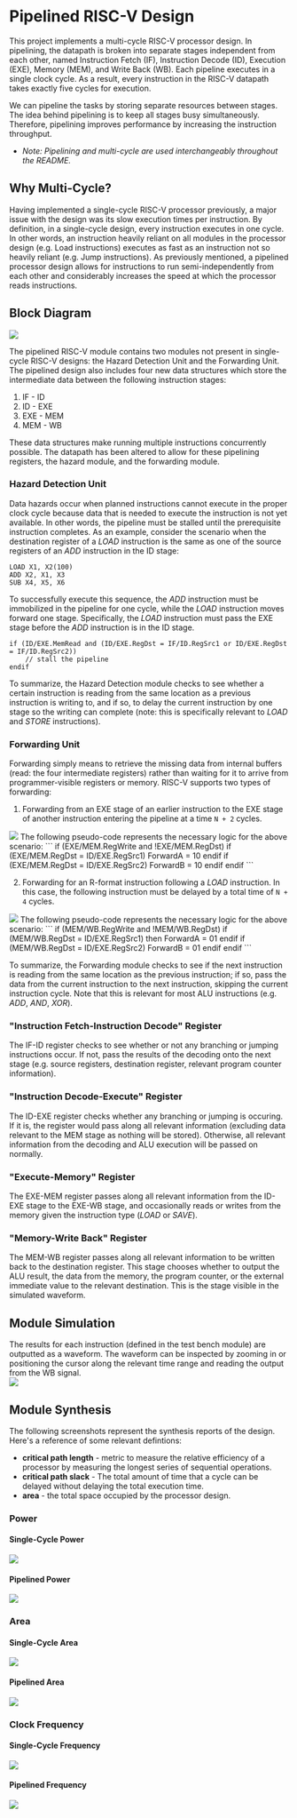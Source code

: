 # Pipelined RISC-V Design

This project implements a multi-cycle RISC-V processor design. In pipelining, the datapath is
broken into separate stages independent from each other, named Instruction Fetch (IF), Instruction 
Decode (ID), Execution (EXE), Memory (MEM), and Write Back (WB). Each pipeline executes in a single clock 
cycle. As a result, every instruction in the RISC-V datapath takes exactly five cycles for execution.  

We can pipeline the tasks by storing separate resources between stages. The idea behind pipelining is to 
keep all stages busy simultaneously. Therefore, pipelining improves  performance by increasing the 
instruction throughput.  
* _Note: Pipelining and multi-cycle are used interchangeably throughout the README._

## Why Multi-Cycle?

Having implemented a single-cycle RISC-V processor previously, a major issue with the design was
its slow execution times per instruction. By definition, in a single-cycle design, every instruction
executes in one cycle. In other words, an instruction heavily reliant on all modules in the processor
design (e.g. Load instructions) executes as fast as an instruction not so heavily reliant (e.g. Jump 
instructions). As previously mentioned, a pipelined processor design allows for instructions to run
semi-independently from each other and considerably increases the speed at which the processor reads
instructions.

## Block Diagram

<img src="images/block_diagram.png">

The pipelined RISC-V module contains two modules not present in single-cycle RISC-V designs: the Hazard 
Detection Unit and the Forwarding Unit. The pipelined design also includes four new data structures which
store the intermediate data between the following instruction stages:  
1. IF - ID  
2. ID - EXE  
3. EXE - MEM  
4. MEM - WB  

These data structures make running multiple instructions concurrently possible. The datapath has been
altered to allow for these pipelining registers, the hazard module, and the forwarding module.

### Hazard Detection Unit
Data hazards occur when planned instructions cannot execute in the proper clock cycle because data that
is needed to execute the instruction is not yet available. In other words, the pipeline must be stalled until
the prerequisite instruction completes. As an example, consider the scenario when the destination register of a 
_LOAD_ instruction is the same as one of the source registers of an _ADD_ instruction in the ID stage:  
```
LOAD X1, X2(100)
ADD X2, X1, X3
SUB X4, X5, X6
```
To successfully execute this sequence, the _ADD_ instruction must be immobilized in the pipeline for one cycle,
while the _LOAD_ instruction moves forward one stage. Specifically, the _LOAD_ instruction must pass the EXE stage
before the _ADD_ instruction is in the ID stage.  
``` 
if (ID/EXE.MemRead and (ID/EXE.RegDst = IF/ID.RegSrc1 or ID/EXE.RegDst = IF/ID.RegSrc2))
    // stall the pipeline
endif
```
To summarize, the Hazard Detection module checks to see whether a certain instruction is reading from the same 
location as a previous instruction is writing to, and if so, to delay the current instruction by one stage so the 
writing can complete (note: this is specifically relevant to _LOAD_ and _STORE_ instructions).

### Forwarding Unit
Forwarding simply means to retrieve the missing data from internal buffers (read: the four intermediate registers)
rather than waiting for it to arrive from programmer-visible registers or memory. RISC-V supports two types of 
forwarding:
1. Forwarding from an EXE stage of an earlier instruction to the EXE stage of another instruction entering the pipeline
at a time ```N + 2``` cycles.  
<img src="images/forward_exe.PNG">  
The following pseudo-code represents the necessary logic for the above scenario:  
```
if (EXE/MEM.RegWrite and !EXE/MEM.RegDst)
    if (EXE/MEM.RegDst = ID/EXE.RegSrc1) 
        ForwardA = 10
	endif
	if (EXE/MEM.RegDst = ID/EXE.RegSrc2)
		ForwardB = 10
	endif
endif
```

2. Forwarding for an R-format instruction following a _LOAD_ instruction. In this case, the following instruction must
be delayed by a total time of ```N + 4``` cycles.  
<img src="images/forward_mem.PNG">  
The following pseudo-code represents the necessary logic for the above scenario:  
```
if (MEM/WB.RegWrite and !MEM/WB.RegDst)
	if (MEM/WB.RegDst = ID/EXE.RegSrc1)
		then ForwardA = 01
	endif
	if (MEM/WB.RegDst = ID/EXE.RegSrc2)
		ForwardB = 01
	endif
endif
```

To summarize, the Forwarding module checks to see if the next instruction is reading from the same location as the
previous instruction; if so, pass the data from the current instruction to the next instruction, skipping the current
instruction cycle. Note that this is relevant for most ALU instructions (e.g. _ADD_, _AND_, _XOR_).

### "Instruction Fetch-Instruction Decode" Register
The IF-ID register checks to see whether or not any branching or jumping instructions occur. If not, pass the 
results of the decoding onto the next stage (e.g. source registers, destination register, relevant program counter
information). 

### "Instruction Decode-Execute" Register
The ID-EXE register checks whether any branching or jumping is occuring. If it is, the register would pass along all
relevant information (excluding data relevant to the MEM stage as nothing will be stored). Otherwise, all relevant
information from the decoding and ALU execution will be passed on normally.

### "Execute-Memory" Register
The EXE-MEM register passes along all relevant information from the ID-EXE stage to the EXE-WB stage, and occasionally
reads or writes from the memory given the instruction type (_LOAD_ or _SAVE_).

### "Memory-Write Back" Register
The MEM-WB register passes along all relevant information to be written back to the destination register. This stage
chooses whether to output the ALU result, the data from the memory, the program counter, or the external immediate
value to the relevant destination. This is the stage visible in the simulated waveform.  

## Module Simulation
The results for each instruction (defined in the test bench module) are outputted as a waveform. The waveform can be
inspected by zooming in or positioning the cursor along the relevant time range and reading the output from the WB
signal.  
<img src="images/waveform.png">  

## Module Synthesis
The following screenshots represent the synthesis reports of the design. Here's a reference of some relevant defintions:
* **critical path length** - metric to measure the relative efficiency of a processor by measuring the longest series
of sequential operations.
* **critical path slack** - The total amount of time that a cycle can be delayed without delaying the total execution time.
* **area** - the total space occupied by the processor design.

### Power
#### Single-Cycle Power
<img src="images/single-power.PNG">  

#### Pipelined Power
<img src="images/pipelined-power.PNG">  

### Area
#### Single-Cycle Area
<img src="images/single-area.PNG">  

#### Pipelined Area
<img src="images/pipelined-area.PNG">  

### Clock Frequency
#### Single-Cycle Frequency
<img src="images/single-frequency.PNG">  

#### Pipelined Frequency
<img src="images/pipelined-frequency.PNG">  
